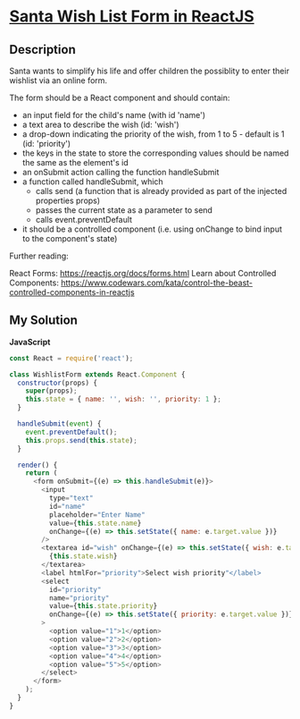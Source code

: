 # [Santa Wish List Form in ReactJS](https://www.codewars.com/kata/5a9ecd89fd5777e0790001ea)

## Description

Santa wants to simplify his life and offer children the possiblity to enter their wishlist via an online form.

The form should be a React component and should contain:

- an input field for the child's name (with id 'name')
- a text area to describe the wish (id: 'wish')
- a drop-down indicating the priority of the wish, from 1 to 5 - default is 1 (id: 'priority')
- the keys in the state to store the corresponding values should be named the same as the element's id
- an onSubmit action calling the function handleSubmit
- a function called handleSubmit, which
  - calls send (a function that is already provided as part of the injected properties props)
  - passes the current state as a parameter to send
  - calls event.preventDefault
- it should be a controlled component (i.e. using onChange to bind input to the component's state)

Further reading:

React Forms: https://reactjs.org/docs/forms.html
Learn about Controlled Components: https://www.codewars.com/kata/control-the-beast-controlled-components-in-reactjs

## My Solution

**JavaScript**

```js
const React = require('react');

class WishlistForm extends React.Component {
  constructor(props) {
    super(props);
    this.state = { name: '', wish: '', priority: 1 };
  }

  handleSubmit(event) {
    event.preventDefault();
    this.props.send(this.state);
  }

  render() {
    return (
      <form onSubmit={(e) => this.handleSubmit(e)}>
        <input
          type="text"
          id="name"
          placeholder="Enter Name"
          value={this.state.name}
          onChange={(e) => this.setState({ name: e.target.value })}
        />
        <textarea id="wish" onChange={(e) => this.setState({ wish: e.target.value })}>
          {this.state.wish}
        </textarea>
        <label htmlFor="priority">Select wish priority"</label>
        <select
          id="priority"
          name="priority"
          value={this.state.priority}
          onChange={(e) => this.setState({ priority: e.target.value })}
        >
          <option value="1">1</option>
          <option value="2">2</option>
          <option value="3">3</option>
          <option value="4">4</option>
          <option value="5">5</option>
        </select>
      </form>
    );
  }
}
```
